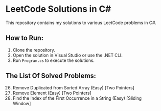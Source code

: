 # LeetCode Solutions in C#

This repository contains my solutions to various LeetCode problems in C#.

## How to Run:

1. Clone the repository.
2. Open the solution in Visual Studio or use the .NET CLI.
3. Run `Program.cs` to execute the solutions.

## The List Of Solved Problems:

26. Remove Duplicated from Sorted Array (Easy) [Two Pointers]
27. Remove Element (Easy) [Two Pointers]
28. Find the Index of the First Occurrence in a String (Easy) [Sliding Window]
